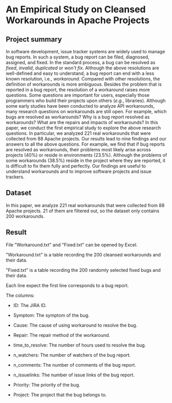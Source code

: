 # An Empirical Study on Cleansed Workarounds in Apache Projects

## Project summary

In software development, issue tracker systems are widely used to manage bug reports. In such a system, a bug report can be filed, diagnosed, assigned, and fixed. In the standard process, a bug can be resolved as *fixed*, *invalid*, *duplicated* or *won't fix*. Although the above resolutions are well-defined and easy to understand, a bug report can end with a less known resolution, i.e., *workaround*. Compared with other resolutions, the definition of workarounds is more ambiguous. Besides the problem that is reported in a bug report, the resolution of a workaround raises more questions. Some questions are important for users, especially those programmers who build their projects upon others (*e.g.*, libraries). Although some early studies have been conducted to analyze API workarounds, many research questions on workarounds are still open. For example, which bugs are resolved as workarounds? Why is a bug report resolved as workarounds? What are the repairs and impacts of workarounds? In this paper, we conduct the first empirical study to explore the above research questions. In particular, we analyzed 221 real workarounds that were collected from 88 Apache projects. Our results lead to nine findings and our answers to all the above questions. For example, we find that if bug reports are resolved as workarounds, their problems most likely arise across projects (40%) or reside in environments (23.5%). Although the problems of some workarounds (38.5%) reside in the project where they are reported, it is difficult to fix them fully and perfectly. Our findings are useful to understand workarounds and to improve software projects and issue trackers.

## Dataset

In this paper, we analyze 221 real workarounds that were collected from 88 Apache projects. 21 of them are filtered out, so the dataset only contains 200 workarounds.

## Result

File "Workaround.txt" and "Fixed.txt" can be opened by Excel.

"Workaround.txt" is a table recording the 200 cleansed workarounds and their data. 

"Fixed.txt" is a table recording the 200 randomly selected fixed bugs and their data.

Each line expect the first line corresponds to a bug report.

The columns:

- ID: The JIRA ID.

- Symptom: The symptom of the bug.

- Cause: The cause of using workaround to resolve the bug.

- Repair: The repair method of the workaround.

- time_to_resolve: The number of hours used to resolve the bug.

- n_watchers: The number of watchers of the bug report.

- n_comments: The number of comments of the bug report.

- n_issuelinks: The number of issue links of the bug report.

- Priority: The priority of the bug.

- Project: The project that the bug belongs to.